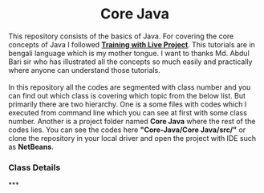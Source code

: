 <h1 align="center">Core Java</h1>
<p>This repository consists of the basics of Java. For covering the core concepts of Java I followed <a href="http://www.trainingwithliveproject.com/p/java-tutorials.html"><b>Training with Live Project</b></a>. This tutorials are in bengali language which is my mother tongue. I want to thanks Md. Abdul Bari sir who has illustrated all the concepts so much easily and practically where anyone can understand those tutorials.<br> <br>In this repository all the codes are segmented with class number and you can find out which class is covering which topic from the below list. But primarily there are two hierarchy. One is a some files with codes which I executed from command line which you can see at first with some class number. Another is a project folder named <b>Core Java</b> where the rest of the codes lies. You can see the codes here <b>"Core-Java/Core Java/src/"</b> or clone the repository in your local driver and open the project with IDE such as <b>NetBeans</b>.</p>

<h3>Class Details</h3>
***
